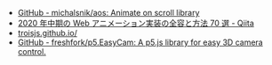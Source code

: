 - [GitHub - michalsnik/aos: Animate on scroll library](https://github.com/michalsnik/aos)
- [2020 年中期の Web アニメーション実装の全容と方法 70 選 - Qiita](https://qiita.com/ryokkkke/items/42ae2a661d64036285d2)
- [troisjs.github.io/](https://troisjs.github.io/)
- [GitHub - freshfork/p5.EasyCam: A p5.js library for easy 3D camera control.](https://github.com/freshfork/p5.EasyCam)
